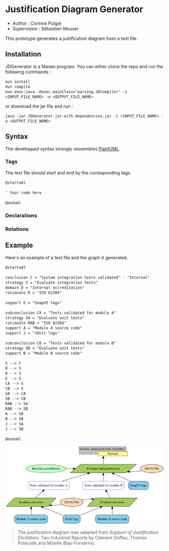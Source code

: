 # Justification Diagram Generator

- Author : Corinne Pulgar
- Supervision : Sébastien Mosser

This prototype generates a justification diagram from a text file. 

## Installation

JDGenerator is a Maven program. You can either clone the repo and run the following commands :
```
mvn install
mvn compile
mvn exec:java -Dexec.mainClass="parsing.JDCompiler" -i <INPUT_FILE_NAME> -o <OUTPUT_FILE_NAME>
```

or download the jar file and run :
```
java -jar JDGenerator-jar-with-dependencies.jar -i <INPUT_FILE_NAME> -o <OUTPUT_FILE_NAME>
```

## Syntax
The developped syntax strongly ressembles [PlantUML](https://plantuml.com/). 

### Tags
The text file should start and end by the corresponding tags.
```
@startuml

' Your code here

@enduml
```

### Declarations


### Relations




## Example
Here's an example of a text file and the graph it generated. 
```
@startuml

conclusion C = "System integration tests validated" - "Internal"
strategy S = "Evaluate integration tests"
domain D = "Internal accreditation"
rationale R = "ISO 62304"

support E = "SoapUI logs"

subconclusion CA = "Tests validated for module A"
strategy SA = "Evaluate unit tests"
rationale RAB = "ISO 62304"
support A = "Module A source code"
support J = "JUnit logs"

subconclusion CB = "Tests validated for module B"
strategy SB = "Evaluate unit tests"
support B = "Module B source code"

S --> C
D --> S
R --> S
E --> S
CA --> S
CB --> S
SA --> CA
SB --> CB
RAB --> SA
RAB --> SB
A --> SA
B --> SB
J --> SA
J --> SB

@enduml
```

![](med_graph.png)



> The justification diagram was adapted from _Support of Justification Elicitation: Two Industrial Reports_ by Clément Duffau, Thomas Polacsek and Mireille Blay-Fornarino.




